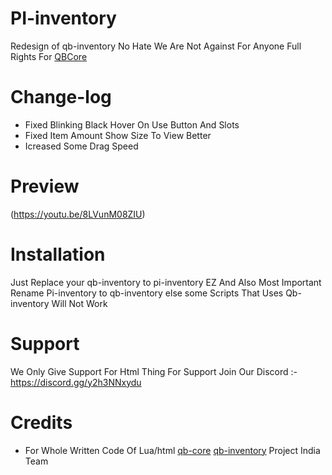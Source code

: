 # PI-inventory
Redesign of qb-inventory
No Hate We Are Not Against For Anyone Full Rights For [QBCore](https://github.com/qbcore-framework)
# Change-log
- Fixed Blinking Black Hover On Use Button And Slots
- Fixed Item Amount Show Size To View Better
- Icreased Some Drag Speed

# Preview

(https://youtu.be/8LVunM08ZIU)

# Installation

Just Replace your qb-inventory to pi-inventory EZ
And Also Most Important Rename Pi-inventory to qb-inventory else some Scripts That Uses Qb-inventory Will Not Work

# Support
We Only Give Support For Html Thing
For Support Join Our Discord :-
https://discord.gg/y2h3NNxydu

# Credits
- For Whole Written Code Of Lua/html
[qb-core](https://github.com/qbcore-framework)
[qb-inventory](https://github.com/qbcore-framework/qb-inventory) 
Project India Team
 
